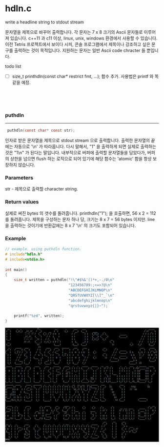 # hdln.c
write a headline string to stdout stream

문자열을 제목으로 바꾸어 출력합니다. 각 문자는 7 x 8 크기의 Ascii 문자들로 이루어져 있습니다. c++11 과 c11 이상, linux, unix, windows 환경에서 사용할 수 있습니다. 
이전 Tetris 프로젝트에서 보이다 시피, 콘솔 프로그램에서 제목이나 강조하고 싶은 문구를 출력하는 것이 목적입니다. 지원하는 문자는 일반 Ascii code chracter 들 뿐입니다.

todo list
- [ ] size_t printhdln(const char* restrict fmt, ...); 함수 추가. 사용법은 printf 와 똑같을 예정.

<br><br><br>


### puthdln
______________________________________
``` c
 puthdln(const char* const str);
```
인자로 받은 문자열을 제목으로 stdout stream 으로 출력합니다. 출력한 문자열의 끝에는 자동으로 '\n' 가 따라옵니다. 다시 말해서, "1" 을 출력하게 되면 실제로 출력하는 것은 "1\n" 가 된다는 말입니다. 내부적으로 버퍼에 출력할 문자열들을 담았다가, 버퍼의 상한을 넘으면 flush 하는 로직으로 되어 있기에 해당 함수는 'atomic' 함을 항상 보장하지 않습니다.

### Parameters
str - 제목으로 출력할 character string.

### Return values
실제로 써진 bytes 의 갯수를 돌려줍니다. printhdln("1"); 을 호출하면, 56 x 2 = 112 를 돌려줍니다. 제목을 구성하는 문자 하나 당, 크기는 8 x 7 = 56 bytes 이지만. line 을 출력하는 것이기에 반환값에는 8 x 7 '\n' 의 크기도 포함되어 있습니다.

### Example
``` c
// example. using puthdln function.
# include"hdln.h"
# include<stdio.h>

int main()
{
    size_t written = puthdln("!\"#$%&'()*+,-./0\n"
                             "123456789:;<=>?@\n"
                             "ABCDEFGHIJKLMNOP\n"
                             "QRSTUVWXYZ[\\]^_`\n"
                             "abcdefghijklmnop\n"
                             "qrstuvwxyz{|}~");
                             
    printf("%zd", written);
}

```
<img src='https://github.com/teumal/hdln.c/blob/main/output.JPG?raw=true'>
